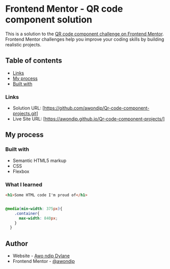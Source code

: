 # Frontend Mentor - QR code component solution

This is a solution to the [QR code component challenge on Frontend Mentor](https://www.frontendmentor.io/challenges/qr-code-component-iux_sIO_H). Frontend Mentor challenges help you improve your coding skills by building realistic projects. 

## Table of contents
- [Links](#links)
- [My process](#my-process)
- [Built with](#built-with)
 

### Links

- Solution URL: [https://github.com/awondip/Qr-code-component-projects.git]
- Live Site URL: [https://awondip.github.io/Qr-code-component-projects/]

## My process

### Built with

- Semantic HTML5 markup
- CSS 
- Flexbox

### What I learned

```html
<h1>Some HTML code I'm proud of</h1>
```
```css

@media(min-width: 375px){
    .container{
      max-width: 840px;
    }
  }
```

## Author

- Website - [Awo ndip Dylane](https://awondip.github.io/Qr-code-component-projects/)
- Frontend Mentor - [@awondip](https://www.frontendmentor.io/profile/awondip)
